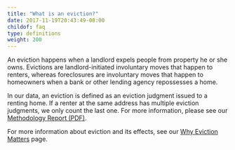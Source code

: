 ```yaml
---
title: "What is an eviction?"
date: 2017-11-19T20:43:49-08:00
childof: faq
type: definitions
weight: 200
---
```

An eviction happens when a landlord expels people from property he or she owns. Evictions are landlord-initiated involuntary moves that happen to renters, whereas foreclosures are involuntary moves that happen to homeowners when a bank or other lending agency repossesses a home.

In our data, an eviction is defined as an eviction judgment issued to a renting home. If a renter at the same address has multiple eviction judgments, we only count the last one. For more information, please see our <a href="/docs/Eviction Lab -Methodology Report v.1.0.0.pdf" target="_blank">Methodology Report (PDF)</a>.

For more information about eviction and its effects, see our [Why Eviction Matters](/why-eviction-matters) page.